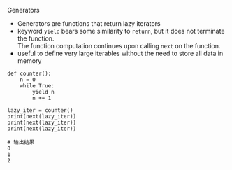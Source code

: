 
Generators

* Generators are functions that return lazy iterators  
* keyword `yield` bears some similarity to `return`, but it does not terminate the function.  
  The function computation continues upon calling `next` on the function.  
* useful to define very large iterables without the need to store all data in memory

```
def counter():  
    n = 0  
    while True:  
        yield n  
        n += 1  
          
lazy_iter = counter()  
print(next(lazy_iter))  
print(next(lazy_iter))  
print(next(lazy_iter))

# 输出结果 
0
1
2
```
